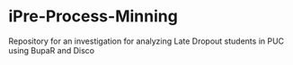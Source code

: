 # iPre-Process-Minning
Repository for an investigation for analyzing Late Dropout students in PUC using BupaR and Disco

